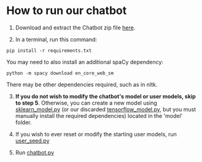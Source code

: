 # How to run our chatbot

1. Download and extract the Chatbot zip file [here](https://github.com/KaeCan/NLP_Portfolio/blob/main/ChatbotZip.zip).

2. In a terminal, run this command:
~~~
pip install -r requirements.txt
~~~
You may need to also install an additional spaCy dependency:
~~~
python -m spacy download en_core_web_sm
~~~
There may be other dependencies required, such as in nltk.

3. **If you do not wish to modify the chatbot's model or user models, skip to step 5**. Otherwise, you can create a new model using
[sklearn_model.py](https://github.com/KaeCan/NLP_Portfolio/blob/main/Chatbot/model/sklearn_model.py) (or our discarded [tensorflow_model.py](https://github.com/KaeCan/NLP_Portfolio/blob/main/Chatbot/model/tensorflow_model.py), but you must manually install the required dependencies)
located in the 'model' folder.

4. If you wish to ever reset or modify the starting user models, run [user_seed.py](https://github.com/KaeCan/NLP_Portfolio/blob/main/Chatbot/user_seed.py)

5. Run [chatbot.py](https://github.com/KaeCan/NLP_Portfolio/blob/main/Chatbot/chatbot.py)

